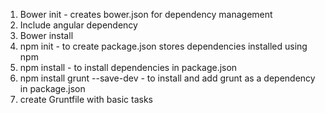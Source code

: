1. Bower init - creates bower.json for dependency management
2. Include angular dependency
3. Bower install
4. npm init - to create package.json stores dependencies installed using npm
5. npm install - to install dependencies in package.json
6. npm install grunt --save-dev - to install and add grunt as a dependency in package.json
7. create Gruntfile with basic tasks